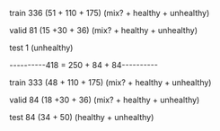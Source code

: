 train	336 (51 + 110 + 175) (mix? + healthy + unhealthy)

valid	81 (15 +30 + 36) (mix? + healthy + unhealthy)

test	1 (unhealthy)

----------418 = 250 + 84 + 84----------

train	333 (48 + 110 + 175) (mix? + healthy + unhealthy)

valid	84 (18 +30 + 36) (mix? + healthy + unhealthy)

test	84 (34 + 50) (healthy + unhealthy)
